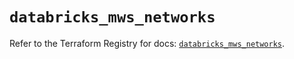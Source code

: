 # `databricks_mws_networks`

Refer to the Terraform Registry for docs: [`databricks_mws_networks`](https://registry.terraform.io/providers/databricks/databricks/1.48.2/docs/resources/mws_networks).
